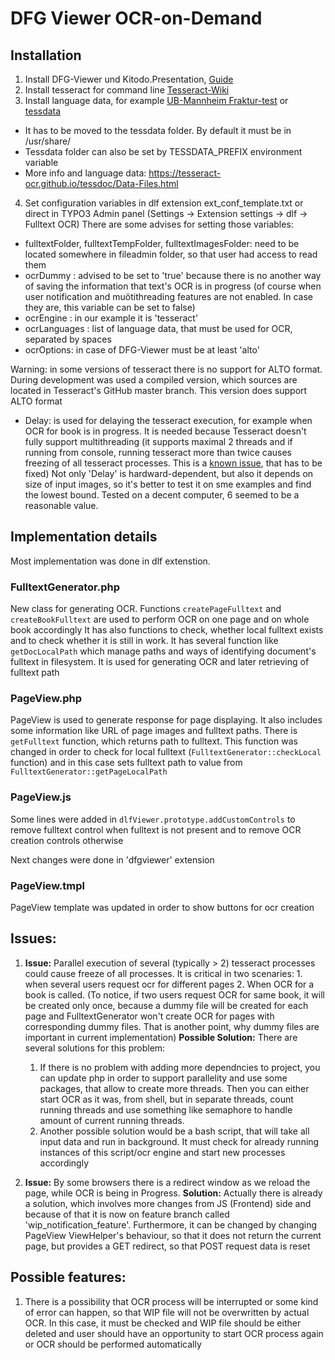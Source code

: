 # DFG Viewer OCR-on-Demand


## Installation

1. Install DFG-Viewer und Kitodo.Presentation, [ Guide ](https://github.com/UB-Mannheim/kitodo-presentation/wiki)
2. Install tesseract for command line [Tesseract-Wiki](https://tesseract-ocr.github.io/tessdoc/)
3. Install language data, for example [UB-Mannheim Fraktur-test](https://ub-backup.bib.uni-mannheim.de/~stweil/ocrd-train/data/Fraktur_5000000/tessdata_fast/Fraktur-fast.traineddata) or [tessdata](https://github.com/tesseract-ocr/tessdata)
- It has to be moved to the tessdata folder. By default it must be in /usr/share/
- Tessdata folder can also be set by TESSDATA_PREFIX environment variable 
- More info and language data: <https://tesseract-ocr.github.io/tessdoc/Data-Files.html>
4. Set configuration variables in dlf extension ext_conf_template.txt or direct in TYPO3 Admin panel (Settings -> Extension settings -> dlf -> Fulltext OCR) 
  There are some advises for setting those variables:
  - fulltextFolder, fulltextTempFolder, fulltextImagesFolder: need to be located somewhere in fileadmin folder, so that user had access to read them 
  - ocrDummy : advised to be set to 'true' because there is no another way of saving the information that text's OCR is in progress (of course when user notification and muötithreading features are not enabled. In case they are, this variable can be set to false)
  - ocrEngine : in our example it is 'tesseract' 
  - ocrLanguages : list of language data, that must be used for OCR, separated by spaces
  - ocrOptions: in case of DFG-Viewer must be at least 'alto' 

Warning: in some versions of tesseract there is no support for ALTO format. During development was used a compiled version, which sources are located in Tesseract's GitHub master branch. This version does support ALTO format
  - Delay: is used for delaying the tesseract execution, for example when OCR for book is in progress. It is needed because Tesseract doesn't fully support multithreading (it supports maximal 2 threads and if running from console, running tesseract more than twice causes freezing of all tesseract processes. This is a [known issue](#issues), that has to be fixed) 
  Not only 'Delay' is hardward-dependent, but also it depends on size of input images, so it's better to test it on sme examples and find the lowest bound. Tested on a decent computer, 6 seemed to be a reasonable value. 


## Implementation details

Most implementation was done in dlf extenstion. 

### FulltextGenerator.php
New class for generating OCR. Functions `createPageFulltext` and `createBookFulltext` are used to perform OCR on one page and on whole book accordingly
It has also functions to check, whether local fulltext exists and to check whether it is still in work. 
It has several function like `getDocLocalPath` which manage paths and ways of identifying document's fulltext in filesystem. It is used for generating OCR and later retrieving of fulltext path

### PageView.php 
PageView is used to generate response for page displaying. It also includes some information like URL of page images and fulltext paths. There is `getFulltext` function, which returns path to fulltext. This function was changed in order to check for local fulltext (`FulltextGenerator::checkLocal` function) and in this case sets fulltext path to value from `FulltextGenerator::getPageLocalPath` 

### PageView.js
Some lines were added in `dlfViewer.prototype.addCustomControls` to remove fulltext control when fulltext is not present and to remove OCR creation controls otherwise

Next changes were done in 'dfgviewer' extension

### PageView.tmpl
PageView template was updated in order to show buttons for ocr creation


## Issues:
1. **Issue:** Parallel execution of several (typically > 2) tesseract processes could cause freeze of all processes. It is critical in two scenaries: 1. when several users request ocr for different pages 2. When OCR for a book is called. (To notice, if two users request OCR for same book, it will be created only once, because a dummy file will be created for each page and FulltextGenerator won't create OCR for pages with corresponding dummy files. That is another point, why dummy files are important in current implementation)
**Possible Solution:** There are several solutions for this problem: 
    1. If there is no problem with adding more dependncies to project, you can update php in order to support parallelity and use some packages, that allow to create more threads. Then you can either start OCR as it was, from shell, but in separate threads, count running threads and use something like semaphore to handle amount of current running threads.
    2. Another possible solution would be a bash script, that will take all input data and run in background. It must check for already running instances of this script/ocr engine and start new processes accordingly

2. **Issue:** By some browsers there is a redirect window as we reload the page, while OCR is being in Progress.
  **Solution:** Actually there is already a solution, which involves more changes from JS (Frontend) side and because of that it is now on feature branch called 'wip_notification_feature'. Furthermore, it can be changed by changing PageView ViewHelper's behaviour, so that it does not return the current page, but provides a GET redirect, so that POST request data is reset

## Possible features:

1. There is a possibility that OCR process will be interrupted or some kind of error can happen, so that WIP file will not be overwritten by actual OCR. In this case, it must be checked and WIP file should be either deleted and user should have an opportunity to start OCR process again or OCR should be performed automatically


